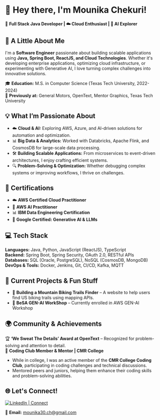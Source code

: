 # 👋 Hey there, I'm Mounika Chekuri!  
🚀 **Full Stack Java Developer | ☁️ Cloud Enthusiast | 🤖 AI Explorer**  

## 🌟 A Little About Me  
I'm a **Software Engineer** passionate about building scalable applications using **Java, Spring Boot, ReactJS, and Cloud Technologies**. Whether it's developing enterprise applications, optimizing cloud infrastructure, or experimenting with Generative AI, I love turning complex challenges into innovative solutions.  

🎓 **Education:** M.S. in Computer Science (Texas Tech University, 2022-2024)  
💼 **Previously at:** General Motors, OpenText, Mentor Graphics, Texas Tech University  

## 💡 What I’m Passionate About  
- ☁️ **Cloud & AI:** Exploring AWS, Azure, and AI-driven solutions for automation and optimization.  
- 📊 **Big Data & Analytics:** Worked with Databricks, Apache Flink, and CosmosDB for large-scale data processing.  
- 🛠 **Building Scalable Applications:** From microservices to event-driven architectures, I enjoy crafting efficient systems.  
- 🔍 **Problem-Solving & Optimization:** Whether debugging complex systems or improving workflows, I thrive on challenges.  

## 📜 Certifications  
- ☁️ **AWS Certified Cloud Practitioner**  
- 🤖 **AWS AI Practitioner**  
- 📊 **IBM Data Engineering Certification**  
- 🧠 **Google Certified: Generative AI & LLMs**  

## 💻 Tech Stack  
**Languages:** Java, Python, JavaScript (ReactJS), TypeScript  
**Backend:** Spring Boot, Spring Security, OAuth 2.0, RESTful APIs  
**Databases:** SQL (Oracle, PostgreSQL), NoSQL (CosmosDB, MongoDB)  
**DevOps & Tools:** Docker, Jenkins, Git, CI/CD, Kafka, MQTT  

## 🌱 Current Projects & Fun Stuff  
- 🚴 **Building a Mountain Biking Trails Finder** – A website to help users find US biking trails using mapping APIs.  
- 🤖 **BeSA GEN-AI WorkShop** – Currently enrolled in AWS GEN-AI Workshop 

## 🌍 Community & Achievements  
🏆 **‘We Sweat The Details’ Award at OpenText** – Recognized for problem-solving and attention to detail.  
📢 **Coding Club Member & Mentor | CMR College**  
- While in college, I was an active member of the **CMR College Coding Club**, participating in coding challenges and technical discussions.  
- Mentored peers and juniors, helping them enhance their coding skills and problem-solving abilities.  

## 🌐 Let's Connect!  
[![LinkedIn | Connect](https://img.shields.io/badge/LinkedIn-Connect-blue?style=for-the-badge&logo=linkedin)](https://www.linkedin.com/in/mounika-chekuri/)

📧 **Email:** mounika30.ch@gmail.com 

